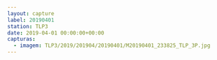 ```yaml
---
layout: capture
label: 20190401
station: TLP3
date: 2019-04-01 00:00:00+00:00
capturas:
  - imagem: TLP3/2019/201904/20190401/M20190401_233825_TLP_3P.jpg
---
```

